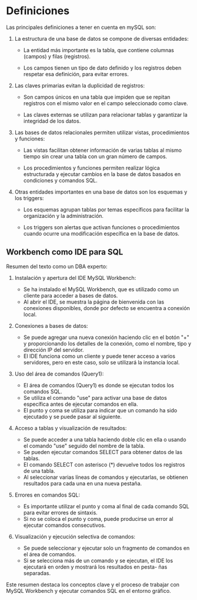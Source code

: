 # Definiciones

Las principales definiciones a tener en cuenta en mySQL son:

1. La estructura de una base de datos se compone de diversas entidades:

   - La entidad más importante es la tabla, que contiene columnas (campos) y filas (registros).

   - Los campos tienen un tipo de dato definido y los registros deben respetar esa definición, para evitar errores.

2. Las claves primarias evitan la duplicidad de registros:

   - Son campos únicos en una tabla que impiden que se repitan registros con el mismo valor en el campo seleccionado
   como clave.

   - Las claves externas se utilizan para relacionar tablas y garantizar la integridad de los datos.

3. Las bases de datos relacionales permiten utilizar vistas, procedimientos y funciones:

   - Las vistas facilitan obtener información de varias tablas al mismo tiempo sin crear una tabla con un gran número
   de campos.

   - Los procedimientos y funciones permiten realizar lógica estructurada y ejecutar cambios en la base de datos basados
   en condiciones y comandos SQL.

4. Otras entidades importantes en una base de datos son los esquemas y los triggers:

   - Los esquemas agrupan tablas por temas específicos para facilitar la organización y la administración.

   - Los triggers son alertas que activan funciones o procedimientos cuando ocurre una modificación específica en la
   base de datos.

## Workbench como IDE para SQL

Resumen del texto como un DBA experto:

1. Instalación y apertura del IDE MySQL Workbench:

   - Se ha instalado el MySQL Workbench, que es utilizado como un cliente para acceder a bases de datos.
   - Al abrir el IDE, se muestra la página de bienvenida con las conexiones disponibles, donde por defecto se encuentra
     a conexión local.

2. Conexiones a bases de datos:

   - Se puede agregar una nueva conexión haciendo clic en el botón "+" y proporcionando los detalles de la conexión, como
   el nombre, tipo y dirección IP del servidor.
   - El IDE funciona como un cliente y puede tener acceso a varios servidores, pero en este caso, solo se utilizará la
   instancia local.

3. Uso del área de comandos (Query1):

   - El área de comandos (Query1) es donde se ejecutan todos los comandos SQL.
   - Se utiliza el comando "use" para activar una base de datos específica antes de ejecutar comandos en ella.
   - El punto y coma se utiliza para indicar que un comando ha sido ejecutado y se puede pasar al siguiente.

4. Acceso a tablas y visualización de resultados:

   - Se puede acceder a una tabla haciendo doble clic en ella o usando el comando "use" seguido del nombre de la tabla.
   - Se pueden ejecutar comandos SELECT para obtener datos de las tablas.
   - El comando SELECT con asterisco (*) devuelve todos los registros de una tabla.
   - Al seleccionar varias líneas de comandos y ejecutarlas, se obtienen resultados para cada una en una nueva pestaña.

5. Errores en comandos SQL:

   - Es importante utilizar el punto y coma al final de cada comando SQL para evitar errores de sintaxis.
   - Si no se coloca el punto y coma, puede producirse un error al ejecutar comandos consecutivos.

6. Visualización y ejecución selectiva de comandos:

   - Se puede seleccionar y ejecutar solo un fragmento de comandos en el área de comandos.
   - Si se selecciona más de un comando y se ejecutan, el IDE los ejecutará en orden y mostrará los resultados en pesta-
     ñas separadas.

Este resumen destaca los conceptos clave y el proceso de trabajar con MySQL Workbench y ejecutar comandos SQL en el
entorno gráfico.

